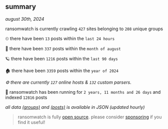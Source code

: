 
## summary
_august 30th, 2024_

ransomwatch is currently crawling `427` sites belonging to `208` unique groups

⏲ there have been `13` posts within the `last 24 hours`

🦈 there have been `337` posts within the `month of august`

🪐 there have been `1216` posts within the `last 90 days`

🏚 there have been `3359` posts within the `year of 2024`

_⚙️ there are currently `127` online hosts & `132` custom parsers._

🦕 ransomwatch has been running for `2 years, 11 months and 26 days` and indexed `12816` posts

_all data  [(groups)](http://ransomwhat.telemetry.ltd/groups) and [(posts)](http://ransomwhat.telemetry.ltd/posts) is available in JSON (updated hourly)_

> ransomwatch is fully [open source](https://github.com/joshhighet/ransomwatch#ransomwatch--). please consider [sponsoring](https://github.com/sponsors/joshhighet) if you find it useful!
